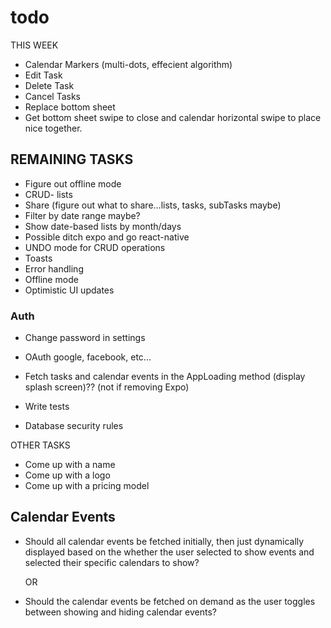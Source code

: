 # todo

THIS WEEK
* Calendar Markers (multi-dots, effecient algorithm)
* Edit Task
* Delete Task
* Cancel Tasks
* Replace bottom sheet
* Get bottom sheet swipe to close and calendar horizontal swipe to place nice together.

## REMAINING TASKS
* Figure out offline mode
* CRUD- lists
* Share (figure out what to share...lists, tasks, subTasks maybe)
* Filter by date range maybe?
* Show date-based lists by month/days
* Possible ditch expo and go react-native
* UNDO mode for CRUD operations
* Toasts
* Error handling
* Offline mode
* Optimistic UI updates

### Auth
* Change password in settings
* OAuth google, facebook, etc...

* Fetch tasks and calendar events in the AppLoading method (display splash screen)??
 (not if removing Expo)

* Write tests
* Database security rules

OTHER TASKS
* Come up with a name
* Come up with a logo
* Come up with a pricing model

## Calendar Events
* Should all calendar events be fetched initially, then just dynamically displayed based on the
  whether the user selected to show events and selected their specific calendars to show?

  OR

* Should the calendar events be fetched on demand as the user toggles between showing and hiding calendar events?





